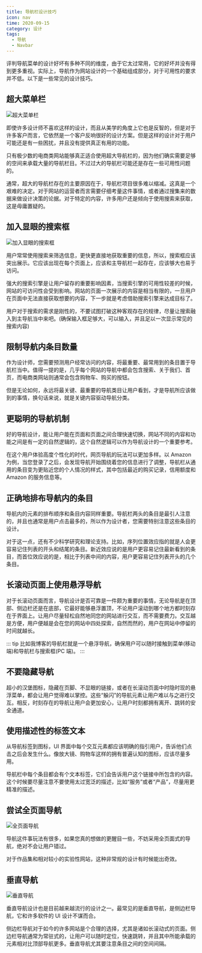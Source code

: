 ```yaml
---
title: 导航栏设计技巧
icon: nav
time: 2020-09-15
category: 设计
tags:
  - 导航
  - Navbar
---
```


评判导航菜单的设计好坏有多种不同的维度，由于它太过常用，它的好坏并没有得到更多重视。实际上，导航作为网站设计的一个基础组成部分，对于可用性的要求并不低。以下是一些常见的设计技巧。

## 超大菜单栏

![超大菜单栏](./assets/big-navbar.jpg)

即使许多设计师不喜欢这样的设计，而且从美学的角度上它也是反智的，但是对于许多客户而言，它依然是一个客户反响很好的设计方案。但是这样的设计对于用户可能还是有一些困扰，并且没有提供真正有用的功能。

只有极少数的电商类网站能够真正适合使用超大导航栏的，因为他们确实需要足够的空间来承载大量的导航栏目。不过过大的导航栏可能还是存在一些可用性问题的。

通常，超大的导航栏存在的主要原因在于，导航栏项目很多难以缩减。这真是一个艰难的决定。对于网站的运营者而言需要仔细考量这件事情，或者通过搜集来的数据来做设计决策的论据。对于特定的内容，许多用户还是倾向于使用搜索来获取，这是毋庸置疑的。

## 加入显眼的搜索框

![加入显眼的搜索框](./assets/navbar-with-search.jpg)

用户常常使用搜索来筛选信息，更快更直接地获取重要的信息，所以，搜索框应该突出展示。它应该出现在每个页面上，应该和主导航栏一起存在，应该够大也易于访问。

强大的搜索引擎是让用户留存的重要影响因素，当搜索引擎的可用性较差的时候，网站的可访问性会受到影响。网站的页面一次展示的内容是相当有限的，一旦用户在页面中无法直接获取想要的内容，下一步就是考虑借助搜索引擎来达成目标了。

用户对于搜索的需求是刚性的，不要试图打破这种客观存在的规律，尽量让搜索融入到主导航当中来吧。(确保输入框足够大，可以输入，并且足以一次显示常见的搜索内容)

## 限制导航内条目数量

作为设计师，您需要预测用户经常访问的内容，将最重要、最常用到的条目置于导航栏当中。值得一提的是，几乎每个网站的导航中都会包含搜索、关于我们、首页，而电商类网站则通常会包含购物车、购买的按钮。

但是无论如何，永远将最关键、最重要的导航类目让用户看到，才是导航所应该做到的事情，换句话来说，就是关键内容驱动导航分类。

## 更聪明的导航机制

好的导航设计，能让用户能在页面和页面之间合理快速切换，网站不同的内容和功能之间是有一定的自然逻辑的，这个自然逻辑可以作为导航设计的一个重要参考。

在这个用户体验高度个性化的时代，网页导航的玩法可以更加多样。以 Amazon 为例，当您登录了之后，会发现导航开始围绕着您的信息进行了调整，导航栏从通用的条目变为更贴近您的个人情况的样式，其中包括最近的购买记录，信用额度和 Amazon 的服务信息等。

## 正确地排布导航内的条目

导航内的元素的排布顺序和条目内容同样重要。导航栏两头的条目是最引人注意的，并且也通常是用户点击最多的，所以作为设计者，您需要特别注意这些条目的设计。

对于这一点，还有不少科学研究和理论支持。比如，序列位置效应指的就是人会更容易记住列表的开头和结尾的条目。新近效应说的是用户更容易记住最新看到的条目，而首位效应说的是，相比于列表中间的内容，用户更容易记住列表开头的几个条目。

## 长滚动页面上使用悬浮导航

对于长滚动页面而言，导航设计是否可靠是一件颇为重要的事情，无论导航是在顶部、侧边栏还是在底部，它最好能够悬浮置顶，不论用户滚动到哪个地方都时刻存在于界面上。让用户尽量轻松自然地同您的网站进行交互，而不需要费力。交互越是方便，用户便越是会在您的网站中四处探索，自然而然的，用户在网站中停留的时间就越长。

::: tip
比如我博客的导航栏就是一个悬浮导航，确保用户可以随时接触到菜单(移动端)和导航栏与搜索框(PC 端)。
:::

## 不要隐藏导航

超小的汉堡图标，隐藏在页脚、不显眼的链接，或者在长滚动页面中时隐时现的悬浮菜单，都会让用户觉得难以掌控。这些“躲闪”的导航元素让用户难以与之进行交互。相反，时刻存在的导航让用户会更加安心，让用户时刻都拥有离开、跳转的安全通道。

## 使用描述性的标签文本

从导航标签到图标，UI 界面中每个交互元素都应该明确的指引用户，告诉他们点击之后会发生什么。像放大镜、购物车这样的拥有普遍认知的图标，应该尽量多用。

导航栏中每个条目都会有个文本标签，它们会告诉用户这个链接中所包含的内容。这个时候要尽量注意不要使用太过宽泛的描述，比如“服务”或者“产品”，尽量用更精准的描述。

## 尝试全页面导航

![全页面导航](./assets/full-navigate.jpg)

导航这件事玩法有很多，如果您真的想做的更醒目一些，不妨采用全页面式的导航，绝对不会让用户错过。

对于作品集和相对较小的实验性网站，这种非常规的设计有时候能出奇效。

## 垂直导航

![垂直导航](./assets/vertical-navbar.jpg)

垂直导航设计也是目前越来越流行的设计之一。最常见的是垂直导航，是侧边栏导航，它和许多软件的 UI 设计不谋而合。

侧边栏导航对于如今的许多网站是个合理的选择，尤其是诸如长滚动式的页面。侧边栏导航通常为常驻式的，让用户可以随时定位，快速跳转，并且其中所能承载的元素相对比顶部导航更多。垂直导航尤其要注意条目之间的空间间隔。
